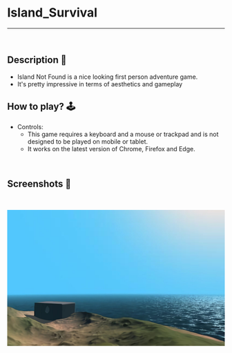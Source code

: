 # **Island_Survival** 

---

<br>

## **Description 📃**
- Island Not Found is a nice looking first person adventure game. 
- It's pretty impressive in terms of aesthetics and gameplay

## **How to play? 🕹️**
	
- Controls:
	- This game requires a keyboard and a mouse or trackpad and is not designed to be played on mobile or tablet. 
	- It works on the latest version of Chrome, Firefox and Edge.


<br>

## **Screenshots 📸**

<br>

![image](../../assets/images/Island_Survival.jpg)

<br>
